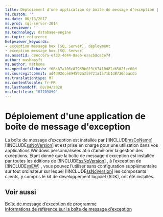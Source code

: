 ```yaml
---
title: Déploiement d’une application de boîte de message d’exception | Microsoft Docs
ms.custom: ''
ms.date: 06/13/2017
ms.prod: sql-server-2014
ms.reviewer: ''
ms.technology: database-engine
ms.topic: reference
helpviewer_keywords:
- exception message box [SQL Server], deployment
- exception message box [SQL Server]
ms.assetid: d8ecc67a-ef33-4d44-8ae6-eaacb8ca3e74
author: mashamsft
ms.author: mathoma
ms.openlocfilehash: f66c87a106c87969b029f67410d82a65021cc00d
ms.sourcegitcommit: ad4d92dce894592a259721a1571b1d8736abacdb
ms.translationtype: MT
ms.contentlocale: fr-FR
ms.lasthandoff: 08/04/2020
ms.locfileid: "87709899"
---
```

# <a name="deploying-an-exception-message-box-application"></a>Déploiement d'une application de boîte de message d'exception
  La boîte de message d’exception est installée par [!INCLUDE[msCoName](../../includes/msconame-md.md)] [!INCLUDE[ssNoVersion](../../includes/ssnoversion-md.md)] et est prise en charge pour une utilisation dans vos applications Windows personnalisées afin d’améliorer la gestion des exceptions. Étant donné que la boîte de message d’exception est installée par toutes les éditions de [!INCLUDE[ssNoVersion](../../includes/ssnoversion-md.md)] , à l’exception de [!INCLUDE[ssEW](../../includes/ssew-md.md)] , vous pouvez l’utiliser sans configuration supplémentaire sur tout ordinateur sur lequel [!INCLUDE[ssNoVersion](../../includes/ssnoversion-md.md)] les composants clients, y compris le kit de développement logiciel (SDK), ont été installés.  
  
## <a name="see-also"></a>Voir aussi  
 [Boîte de message d’exception de programme](../../../2014/database-engine/dev-guide/program-exception-message-box.md)   
 [Informations de référence sur la boîte de message d'exception](../../../2014/database-engine/dev-guide/exception-message-box-reference.md)  
  
  

